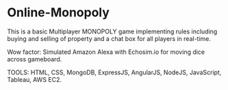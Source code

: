 # Online-Monopoly
This is a basic Multiplayer MONOPOLY game implementing rules including buying and selling of property and a chat box for all players in real-time.

Wow factor: Simulated Amazon Alexa with Echosim.io for moving dice across gameboard.

TOOLS: HTML, CSS, MongoDB, ExpressJS, AngularJS, NodeJS, JavaScript, Tableau, AWS EC2.
